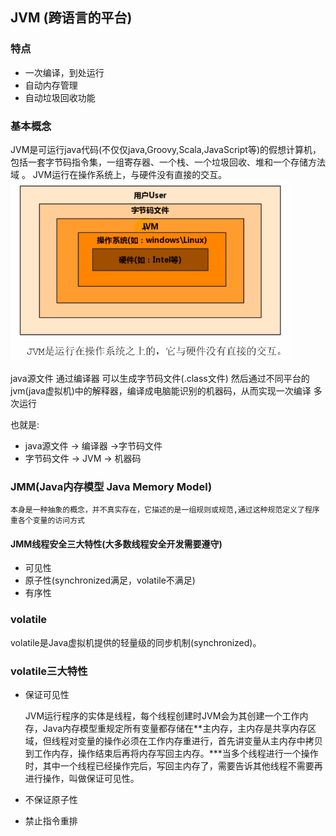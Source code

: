
## JVM (跨语言的平台)

### 特点 

- 一次编译，到处运行
- 自动内存管理
- 自动垃圾回收功能

### 基本概念

JVM是可运行java代码(不仅仅java,Groovy,Scala,JavaScript等)的假想计算机，包括一套字节码指令集，一组寄存器、一个栈、一个垃圾回收、堆和一个存储方法域 。 JVM运行在操作系统上，与硬件没有直接的交互。
![](/img/java/JVM位置.png)

java源文件 通过编译器 可以生成字节码文件(.class文件) 然后通过不同平台的jvm(java虚拟机)中的解释器，编译成电脑能识别的机器码，从而实现一次编译 多次运行

也就是:
- java源文件  -> 编译器  ->字节码文件 
- 字节码文件 -> JVM -> 机器码

### JMM(Java内存模型 Java Memory Model)

    本身是一种抽象的概念，并不真实存在，它描述的是一组规则或规范,通过这种规范定义了程序重各个变量的访问方式 
#### JMM线程安全三大特性(大多数线程安全开发需要遵守)

- 可见性
- 原子性(synchronized满足，volatile不满足)
- 有序性

### volatile

volatile是Java虚拟机提供的轻量级的同步机制(synchronized)。

### volatile三大特性
- 保证可见性

    JVM运行程序的实体是线程，每个线程创建时JVM会为其创建一个工作内存，Java内存模型重规定所有变量都存储在**主内存，主内存是共享内存区域，但线程对变量的操作必须在工作内存重进行，首先讲变量从主内存中拷贝到工作内存，操作结束后再将内存写回主内存。***当多个线程进行一个操作时，其中一个线程已经操作完后，写回主内存了，需要告诉其他线程不需要再进行操作，叫做保证可见性。
- 不保证原子性
- 禁止指令重排

